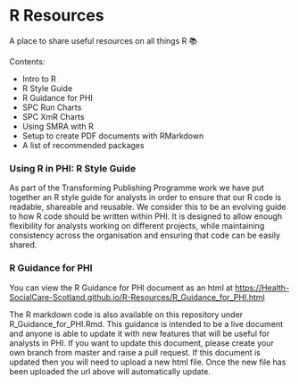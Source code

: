 # R Resources

A place to share useful resources on all things R :books:

Contents:
- Intro to R
- R Style Guide
- R Guidance for PHI
- SPC Run Charts
- SPC XmR Charts
- Using SMRA with R
- Setup to create PDF documents with RMarkdown
- A list of recommended packages

### Using R in PHI: R Style Guide
As part of the Transforming Publishing Programme work we have put together an R style guide for analysts in order to ensure that our R code is readable, shareable and reusable. We consider this to be an evolving guide to how R code should be written within PHI. It is designed to allow enough flexibility for analysts working on different projects, while maintaining consistency across the organisation and ensuring that code can be easily shared.

### R Guidance for PHI
You can view the R Guidance for PHI document as an html at https://Health-SocialCare-Scotland.github.io/R-Resources/R_Guidance_for_PHI.html

The R markdown code is also available on this repository under R_Guidance_for_PHI.Rmd. This guidance is intended to be a live document and anyone is able to update it with new features that will be useful for analysts in PHI. If you want to update this document, please create your own branch from master and raise a pull request. If this document is updated then you will need to upload a new html file. Once the new file has been uploaded the url above will automatically update.
